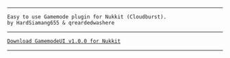 
---

 `Easy to use Gamemode plugin for Nukkit (Cloudburst).`<br />
    `by HardSiamang655 & qreardedwashere`

---

[`Download GamemodeUI v1.0.0 for Nukkit`]()<br />

---
